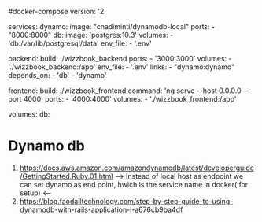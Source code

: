 #docker-compose
version: '2'

services:
  dynamo:
    image: "cnadiminti/dynamodb-local"
    ports:
      - "8000:8000"
  db:
    image: 'postgres:10.3'
    volumes:
      - 'db:/var/lib/postgresql/data'
    env_file:
      - '.env'

  backend:
    build: ./wizzbook_backend
    ports:
      - '3000:3000'
    volumes:
      - './wizzbook_backend:/app'
    env_file:
      - '.env'
    links:
      - "dynamo:dynamo"
    depends_on:
      - 'db'
      - 'dynamo'



  frontend:
    build: ./wizzbook_frontend
    command: 'ng serve --host 0.0.0.0 --port 4000'
    ports:
      - '4000:4000'
    volumes:
      - './wizzbook_frontend:/app'      

volumes:
  db:



# Dynamo db
1. https://docs.aws.amazon.com/amazondynamodb/latest/developerguide/GettingStarted.Ruby.01.html
--> Instead of local host as endpoint we can set dynamo as end point, hwich is the service name in docker( for setup)  <--
2. https://blog.faodailtechnology.com/step-by-step-guide-to-using-dynamodb-with-rails-application-i-a676cb9ba4df